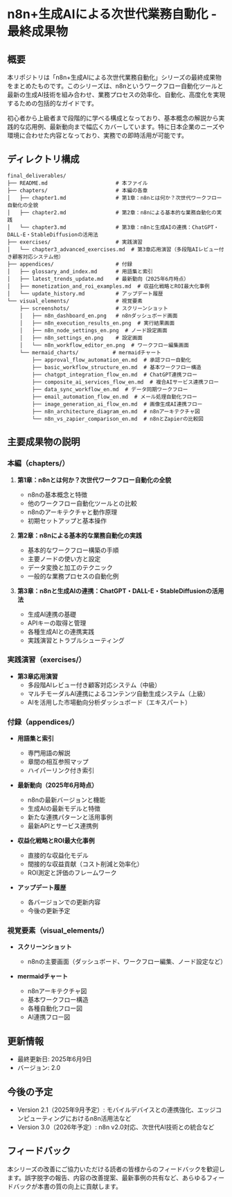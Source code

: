 # n8n+生成AIによる次世代業務自動化 - 最終成果物

## 概要

本リポジトリは「n8n+生成AIによる次世代業務自動化」シリーズの最終成果物をまとめたものです。このシリーズは、n8nというワークフロー自動化ツールと最新の生成AI技術を組み合わせ、業務プロセスの効率化、自動化、高度化を実現するための包括的なガイドです。

初心者から上級者まで段階的に学べる構成となっており、基本概念の解説から実践的な応用例、最新動向まで幅広くカバーしています。特に日本企業のニーズや環境に合わせた内容となっており、実務での即時活用が可能です。

## ディレクトリ構成

```
final_deliverables/
├── README.md                      # 本ファイル
├── chapters/                      # 本編の各章
│   ├── chapter1.md                # 第1章：n8nとは何か？次世代ワークフロー自動化の全貌
│   ├── chapter2.md                # 第2章：n8nによる基本的な業務自動化の実践
│   └── chapter3.md                # 第3章：n8nと生成AIの連携：ChatGPT・DALL-E・StableDiffusionの活用法
├── exercises/                     # 実践演習
│   └── chapter3_advanced_exercises.md  # 第3章応用演習（多段階AIレビュー付き顧客対応システム他）
├── appendices/                    # 付録
│   ├── glossary_and_index.md      # 用語集と索引
│   ├── latest_trends_update.md    # 最新動向（2025年6月時点）
│   ├── monetization_and_roi_examples.md  # 収益化戦略とROI最大化事例
│   └── update_history.md          # アップデート履歴
└── visual_elements/               # 視覚要素
    ├── screenshots/               # スクリーンショット
    │   ├── n8n_dashboard_en.png   # n8nダッシュボード画面
    │   ├── n8n_execution_results_en.png  # 実行結果画面
    │   ├── n8n_node_settings_en.png  # ノード設定画面
    │   ├── n8n_settings_en.png    # 設定画面
    │   └── n8n_workflow_editor_en.png  # ワークフロー編集画面
    └── mermaid_charts/           # mermaidチャート
        ├── approval_flow_automation_en.md  # 承認フロー自動化
        ├── basic_workflow_structure_en.md  # 基本ワークフロー構造
        ├── chatgpt_integration_flow_en.md  # ChatGPT連携フロー
        ├── composite_ai_services_flow_en.md  # 複合AIサービス連携フロー
        ├── data_sync_workflow_en.md  # データ同期ワークフロー
        ├── email_automation_flow_en.md  # メール処理自動化フロー
        ├── image_generation_ai_flow_en.md  # 画像生成AI連携フロー
        ├── n8n_architecture_diagram_en.md  # n8nアーキテクチャ図
        └── n8n_vs_zapier_comparison_en.md  # n8nとZapierの比較図
```

## 主要成果物の説明

### 本編（chapters/）

1. **第1章：n8nとは何か？次世代ワークフロー自動化の全貌**
   - n8nの基本概念と特徴
   - 他のワークフロー自動化ツールとの比較
   - n8nのアーキテクチャと動作原理
   - 初期セットアップと基本操作

2. **第2章：n8nによる基本的な業務自動化の実践**
   - 基本的なワークフロー構築の手順
   - 主要ノードの使い方と設定
   - データ変換と加工のテクニック
   - 一般的な業務プロセスの自動化例

3. **第3章：n8nと生成AIの連携：ChatGPT・DALL-E・StableDiffusionの活用法**
   - 生成AI連携の基礎
   - APIキーの取得と管理
   - 各種生成AIとの連携実践
   - 実践演習とトラブルシューティング

### 実践演習（exercises/）

- **第3章応用演習**
  - 多段階AIレビュー付き顧客対応システム（中級）
  - マルチモーダルAI連携によるコンテンツ自動生成システム（上級）
  - AIを活用した市場動向分析ダッシュボード（エキスパート）

### 付録（appendices/）

- **用語集と索引**
  - 専門用語の解説
  - 章間の相互参照マップ
  - ハイパーリンク付き索引

- **最新動向（2025年6月時点）**
  - n8nの最新バージョンと機能
  - 生成AIの最新モデルと特徴
  - 新たな連携パターンと活用事例
  - 最新APIとサービス連携例

- **収益化戦略とROI最大化事例**
  - 直接的な収益化モデル
  - 間接的な収益貢献（コスト削減と効率化）
  - ROI測定と評価のフレームワーク

- **アップデート履歴**
  - 各バージョンでの更新内容
  - 今後の更新予定

### 視覚要素（visual_elements/）

- **スクリーンショット**
  - n8nの主要画面（ダッシュボード、ワークフロー編集、ノード設定など）

- **mermaidチャート**
  - n8nアーキテクチャ図
  - 基本ワークフロー構造
  - 各種自動化フロー図
  - AI連携フロー図

## 更新情報

- 最終更新日: 2025年6月9日
- バージョン: 2.0

## 今後の予定

- Version 2.1（2025年9月予定）: モバイルデバイスとの連携強化、エッジコンピューティングにおけるn8n活用法など
- Version 3.0（2026年予定）: n8n v2.0対応、次世代AI技術との統合など

## フィードバック

本シリーズの改善にご協力いただける読者の皆様からのフィードバックを歓迎します。誤字脱字の報告、内容の改善提案、最新事例の共有など、あらゆるフィードバックが本書の質の向上に貢献します。
